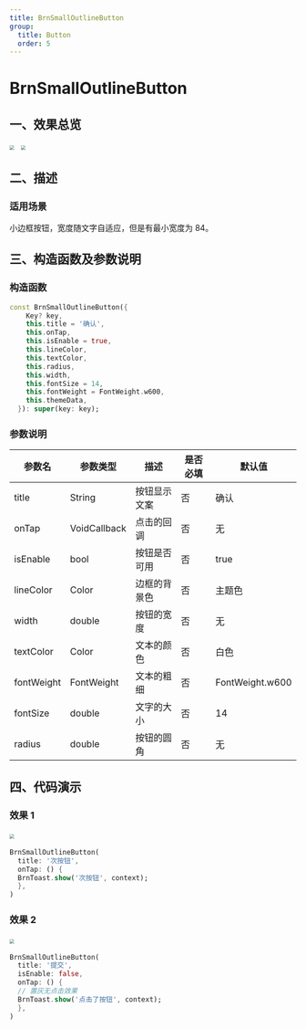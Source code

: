 ```yaml
---
title: BrnSmallOutlineButton
group:
  title: Button
  order: 5
---
```


# BrnSmallOutlineButton

## 一、效果总览

<img src="./img/BrnSmallOutlineButton.png" style="zoom:50%;" />&nbsp;&nbsp;
<img src="./img/BrnSmallOutlineButtonDisabled.png" style="zoom:50%;" />

## 二、描述

### 适用场景

小边框按钮，宽度随文字自适应，但是有最小宽度为 84。

## 三、构造函数及参数说明

### 构造函数

```dart
const BrnSmallOutlineButton({
    Key? key,
    this.title = '确认',
    this.onTap,
    this.isEnable = true,
    this.lineColor,
    this.textColor,
    this.radius,
    this.width,
    this.fontSize = 14,
    this.fontWeight = FontWeight.w600,
    this.themeData,
  }): super(key: key);
```

### 参数说明

| 参数名     | 参数类型     | 描述         | 是否必填 | 默认值          |
| ---------- | ------------ | ------------ | -------- | --------------- |
| title      | String       | 按钮显示文案 | 否       | 确认            |
| onTap      | VoidCallback | 点击的回调   | 否       | 无              |
| isEnable   | bool         | 按钮是否可用 | 否       | true            |
| lineColor  | Color        | 边框的背景色 | 否       | 主题色          |
| width      | double       | 按钮的宽度   | 否       | 无              |
| textColor  | Color        | 文本的颜色   | 否       | 白色            |
| fontWeight | FontWeight   | 文本的粗细   | 否       | FontWeight.w600 |
| fontSize   | double       | 文字的大小   | 否       | 14              |
| radius     | double       | 按钮的圆角   | 否       | 无              |

## 四、代码演示

### 效果 1

<img src="./img/BrnSmallOutlineButton.png" style="zoom:50%;" />&nbsp;


```dart
BrnSmallOutlineButton(
  title: '次按钮',
  onTap: () {
  BrnToast.show('次按钮', context);
  },
)
```

### 效果 2

<img src="./img/BrnSmallOutlineButtonDisabled.png" style="zoom: 50%;" />&nbsp;

```dart
BrnSmallOutlineButton(
  title: '提交',
  isEnable: false,
  onTap: () {
  // 置灰无点击效果
  BrnToast.show('点击了按钮', context);
  },
)
```

